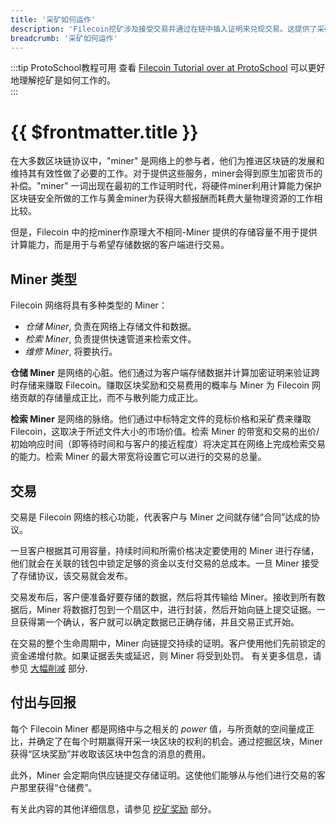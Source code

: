 ```yaml
---
title: '采矿如何运作'
description: 'Filecoin挖矿涉及接受交易并通过在链中插入证明来兑现交易。这提供了采矿过程的概述。'
breadcrumb: '采矿如何运作'
---
```


:::tip ProtoSchool教程可用
查看 [Filecoin Tutorial over at ProtoSchool](https://proto.school/verifying-storage-on-filecoin) 可以更好地理解挖矿是如何工作的。  
:::

# {{ $frontmatter.title }}

在大多数区块链协议中，"miner" 是网络上的参与者，他们为推进区块链的发展和维持其有效性做了必要的工作。对于提供这些服务，miner会得到原生加密货币的补偿。"miner" 一词出现在最初的工作证明时代，将硬件miner利用计算能力保护区块链安全所做的工作与黄金miner为获得大额报酬而耗费大量物理资源的工作相比较。

但是，Filecoin 中的挖miner作原理大不相同-Miner 提供的存储容量不用于提供计算能力，而是用于与希望存储数据的客户端进行交易。

## Miner 类型

Filecoin 网络将具有多种类型的 Miner：

- _仓储 Miner_, 负责在网络上存储文件和数据。
- _检索 Miner_, 负责提供快速管道来检索文件。
- _维修 Miner_, 将要执行。

**仓储 Miner** 是网络的心脏。他们通过为客户端存储数据并计算加密证明来验证跨时存储来赚取 Filecoin。赚取区块奖励和交易费用的概率与 Miner 为 Filecoin 网络贡献的存储量成正比，而不与散列能力成正比。

**检索 Miner** 是网络的脉络。他们通过中标特定文件的竞标价格和采矿费来赚取 Filecoin，这取决于所述文件大小的市场价值。检索 Miner 的带宽和交易的出价/初始响应时间（即等待时间和与客户的接近程度）将决定其在网络上完成检索交易的能力。检索 Miner 的最大带宽将设置它可以进行的交易的总量。

## 交易

交易是 Filecoin 网络的核心功能，代表客户与 Miner 之间就存储“合同”达成的协议。

一旦客户根据其可用容量，持续时间和所需价格决定要使用的 Miner 进行存储，他们就会在关联的钱包中锁定足够的资金以支付交易的总成本。一旦 Miner 接受了存储协议，该交易就会发布。

交易发布后，客户便准备好要存储的数据，然后将其传输给 Miner。接收到所有数据后，Miner 将数据打包到一个扇区中，进行封装，然后开始向链上提交证据。一旦获得第一个确认，客户就可以确定数据已正确存储，并且交易正式开始。

在交易的整个生命周期中，Miner 向链提交持续的证明。客户使用他们先前锁定的资金递增付款。如果证据丢失或延迟，则 Miner 将受到处罚。 有关更多信息，请参见 [大幅削减](slashing.md) 部分.

## 付出与回报

每个 Filecoin Miner 都是网络中与之相关的 _power_ 值，与所贡献的空间量成正比，并确定了在每个时期赢得开采一块区块的权利的机会。通过挖掘区块，Miner 获得“区块奖励”并收取该区块中包含的消息的费用。

此外，Miner 会定期向供应链提交存储证明。这使他们能够从与他们进行交易的客户那里获得“仓储费”。

有关此内容的其他详细信息，请参见 [挖矿奖励](mining-rewards.md) 部分。

